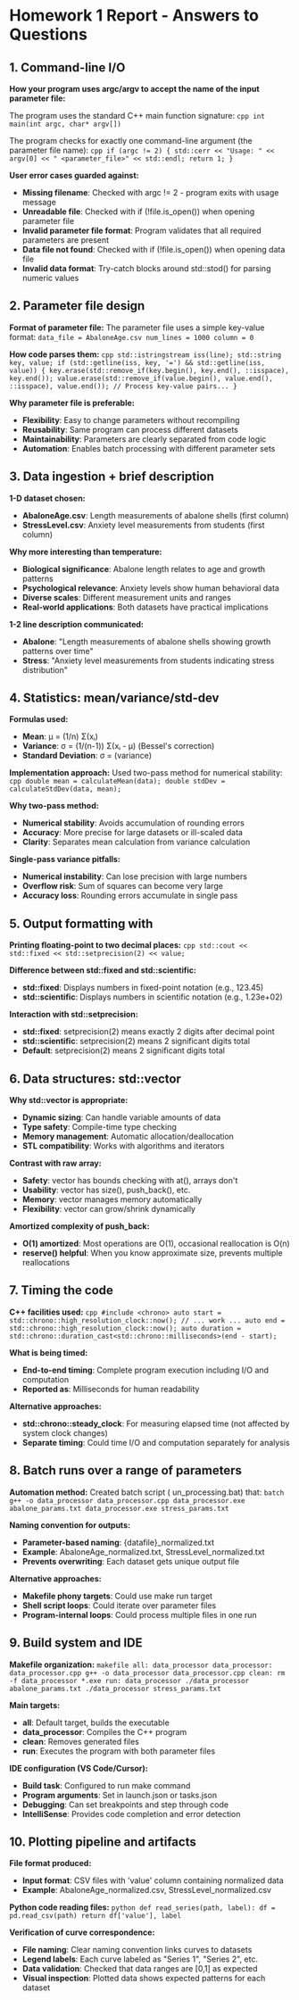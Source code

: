 ﻿# Homework 1 Report - Answers to Questions

## 1. Command-line I/O

**How your program uses argc/argv to accept the name of the input parameter file:**

The program uses the standard C++ main function signature:
`cpp
int main(int argc, char* argv[])
`

The program checks for exactly one command-line argument (the parameter file name):
`cpp
if (argc != 2) {
    std::cerr << "Usage: " << argv[0] << " <parameter_file>" << std::endl;
    return 1;
}
`

**User error cases guarded against:**
- **Missing filename**: Checked with argc != 2 - program exits with usage message
- **Unreadable file**: Checked with if (!file.is_open()) when opening parameter file
- **Invalid parameter file format**: Program validates that all required parameters are present
- **Data file not found**: Checked with if (!file.is_open()) when opening data file
- **Invalid data format**: Try-catch blocks around std::stod() for parsing numeric values

## 2. Parameter file design

**Format of parameter file:**
The parameter file uses a simple key-value format:
`
data_file = AbaloneAge.csv
num_lines = 1000
column = 0
`

**How code parses them:**
`cpp
std::istringstream iss(line);
std::string key, value;
if (std::getline(iss, key, '=') && std::getline(iss, value)) {
    key.erase(std::remove_if(key.begin(), key.end(), ::isspace), key.end());
    value.erase(std::remove_if(value.begin(), value.end(), ::isspace), value.end());
    // Process key-value pairs...
}
`

**Why parameter file is preferable:**
- **Flexibility**: Easy to change parameters without recompiling
- **Reusability**: Same program can process different datasets
- **Maintainability**: Parameters are clearly separated from code logic
- **Automation**: Enables batch processing with different parameter sets

## 3. Data ingestion + brief description

**1-D dataset chosen:**
- **AbaloneAge.csv**: Length measurements of abalone shells (first column)
- **StressLevel.csv**: Anxiety level measurements from students (first column)

**Why more interesting than temperature:**
- **Biological significance**: Abalone length relates to age and growth patterns
- **Psychological relevance**: Anxiety levels show human behavioral data
- **Diverse scales**: Different measurement units and ranges
- **Real-world applications**: Both datasets have practical implications

**1-2 line description communicated:**
- **Abalone**: "Length measurements of abalone shells showing growth patterns over time"
- **Stress**: "Anxiety level measurements from students indicating stress distribution"

## 4. Statistics: mean/variance/std-dev

**Formulas used:**
- **Mean**: μ = (1/n)  Σ(xᵢ)
- **Variance**: σ = (1/(n-1))  Σ(xᵢ - μ) (Bessel's correction)
- **Standard Deviation**: σ = (variance)

**Implementation approach:**
Used two-pass method for numerical stability:
`cpp
double mean = calculateMean(data);
double stdDev = calculateStdDev(data, mean);
`

**Why two-pass method:**
- **Numerical stability**: Avoids accumulation of rounding errors
- **Accuracy**: More precise for large datasets or ill-scaled data
- **Clarity**: Separates mean calculation from variance calculation

**Single-pass variance pitfalls:**
- **Numerical instability**: Can lose precision with large numbers
- **Overflow risk**: Sum of squares can become very large
- **Accuracy loss**: Rounding errors accumulate in single pass

## 5. Output formatting with <iomanip>

**Printing floating-point to two decimal places:**
`cpp
std::cout << std::fixed << std::setprecision(2) << value;
`

**Difference between std::fixed and std::scientific:**
- **std::fixed**: Displays numbers in fixed-point notation (e.g., 123.45)
- **std::scientific**: Displays numbers in scientific notation (e.g., 1.23e+02)

**Interaction with std::setprecision:**
- **std::fixed**: setprecision(2) means exactly 2 digits after decimal point
- **std::scientific**: setprecision(2) means 2 significant digits total
- **Default**: setprecision(2) means 2 significant digits total

## 6. Data structures: std::vector

**Why std::vector<double> is appropriate:**
- **Dynamic sizing**: Can handle variable amounts of data
- **Type safety**: Compile-time type checking
- **Memory management**: Automatic allocation/deallocation
- **STL compatibility**: Works with algorithms and iterators

**Contrast with raw array:**
- **Safety**: vector has bounds checking with at(), arrays don't
- **Usability**: vector has size(), push_back(), etc.
- **Memory**: vector manages memory automatically
- **Flexibility**: vector can grow/shrink dynamically

**Amortized complexity of push_back:**
- **O(1) amortized**: Most operations are O(1), occasional reallocation is O(n)
- **reserve() helpful**: When you know approximate size, prevents multiple reallocations

## 7. Timing the code

**C++ facilities used:**
`cpp
#include <chrono>
auto start = std::chrono::high_resolution_clock::now();
// ... work ...
auto end = std::chrono::high_resolution_clock::now();
auto duration = std::chrono::duration_cast<std::chrono::milliseconds>(end - start);
`

**What is being timed:**
- **End-to-end timing**: Complete program execution including I/O and computation
- **Reported as**: Milliseconds for human readability

**Alternative approaches:**
- **std::chrono::steady_clock**: For measuring elapsed time (not affected by system clock changes)
- **Separate timing**: Could time I/O and computation separately for analysis

## 8. Batch runs over a range of parameters

**Automation method:**
Created batch script (
un_processing.bat) that:
`batch
g++ -o data_processor data_processor.cpp
data_processor.exe abalone_params.txt
data_processor.exe stress_params.txt
`

**Naming convention for outputs:**
- **Parameter-based naming**: {datafile}_normalized.txt
- **Example**: AbaloneAge_normalized.txt, StressLevel_normalized.txt
- **Prevents overwriting**: Each dataset gets unique output file

**Alternative approaches:**
- **Makefile phony targets**: Could use make run target
- **Shell script loops**: Could iterate over parameter files
- **Program-internal loops**: Could process multiple files in one run

## 9. Build system and IDE

**Makefile organization:**
`makefile
all: data_processor
data_processor: data_processor.cpp
    g++ -o data_processor data_processor.cpp
clean:
    rm -f data_processor *.exe
run: data_processor
    ./data_processor abalone_params.txt
    ./data_processor stress_params.txt
`

**Main targets:**
- **all**: Default target, builds the executable
- **data_processor**: Compiles the C++ program
- **clean**: Removes generated files
- **run**: Executes the program with both parameter files

**IDE configuration (VS Code/Cursor):**
- **Build task**: Configured to run make command
- **Program arguments**: Set in launch.json or tasks.json
- **Debugging**: Can set breakpoints and step through code
- **IntelliSense**: Provides code completion and error detection

## 10. Plotting pipeline and artifacts

**File format produced:**
- **Input format**: CSV files with 'value' column containing normalized data
- **Example**: AbaloneAge_normalized.csv, StressLevel_normalized.csv

**Python code reading files:**
`python
def read_series(path, label):
    df = pd.read_csv(path)
    return df['value'], label
`

**Verification of curve correspondence:**
- **File naming**: Clear naming convention links curves to datasets
- **Legend labels**: Each curve labeled as "Series 1", "Series 2", etc.
- **Data validation**: Checked that data ranges are [0,1] as expected
- **Visual inspection**: Plotted data shows expected patterns for each dataset




